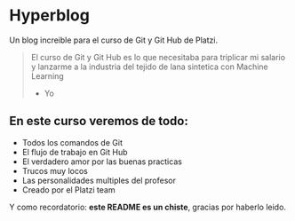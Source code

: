 # Hyperblog
Un blog increible para el curso de Git y Git Hub de Platzi.
> El curso de Git y Git Hub es lo que necesitaba para triplicar mi salario y lanzarme a la industria del tejido de lana sintetica con Machine Learning
> - Yo

## En este curso veremos de todo:
* Todos los comandos de Git
* El flujo de trabajo en Git Hub
* El verdadero amor por las buenas practicas
* Trucos muy locos
* Las personalidades multiples del profesor
* Creado por el Platzi team

Y como recordatorio: **este README es un chiste**, gracias por haberlo leido.